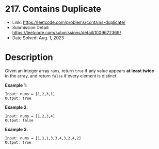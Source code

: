 # 217. Contains Duplicate

- Link: https://leetcode.com/problems/contains-duplicate/
- Submission Detail: https://leetcode.com/submissions/detail/1009672369/
- Date Solved: Aug. 1, 2023

# Description

Given an integer array `nums`, return `true` if any value appears **at least twice** in the array, and return `false` if every element is distinct.

**Example 1**:

```
Input: nums = [1,2,3,1]
Output: true
```

**Example 2**:

```
Input: nums = [1,2,3,4]
Output: false
```

**Example 3**:

```
Input: nums = [1,1,1,3,3,4,3,2,4,2]
Output: true
```

